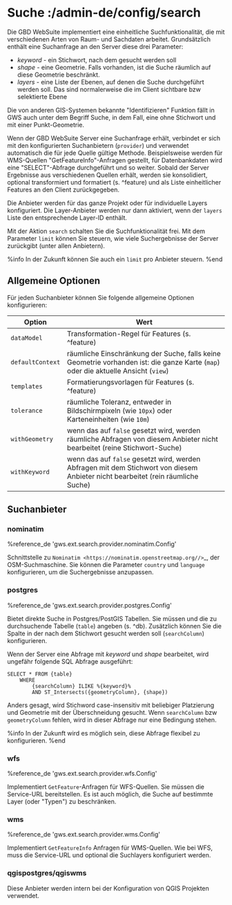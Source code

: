 # Suche :/admin-de/config/search


Die GBD WebSuite implementiert eine einheitliche Suchfunktionalität, die mit verschiedenen Arten von Raum- und Sachdaten arbeitet. Grundsätzlich enthält eine Suchanfrage an den Server diese drei Parameter:

- *keyword* - ein Stichwort, nach dem gesucht werden soll
- *shape* - eine Geometrie. Falls vorhanden, ist die Suche räumlich auf diese Geometrie beschränkt.
- *layers* - eine Liste der Ebenen, auf denen die Suche durchgeführt werden soll. Das sind normalerweise die im Client sichtbare bzw selektierte Ebene

Die von anderen GIS-Systemen bekannte "Identifizieren" Funktion fällt in GWS auch unter dem Begriff Suche, in dem Fall, eine ohne Stichwort und mit einer Punkt-Geometrie.

Wenn der GBD WebSuite Server eine Suchanfrage erhält, verbindet er sich mit den konfigurierten Suchanbietern (`provider`) und verwendet automatisch die für jede Quelle gültige Methode. Beispielsweise werden für WMS-Quellen "GetFeatureInfo"-Anfragen gestellt, für Datenbankdaten wird eine "SELECT"-Abfrage durchgeführt und so weiter. Sobald der Server Ergebnisse aus verschiedenen Quellen erhält, werden sie konsolidiert, optional transformiert und formatiert (s. ^feature) und als Liste einheitlicher Features an den Client zurückgegeben.

Die Anbieter werden für das ganze Projekt oder für individuelle Layers konfiguriert. Die Layer-Anbieter werden nur dann aktiviert, wenn der `layers` Liste den entsprechende Layer-ID enthält.

Mit der Aktion `search` schalten Sie die Suchfunktionalität frei. Mit dem Parameter `limit` können Sie steuern, wie viele Suchergebnisse der Server zurückgibt (unter allen Anbietern).

%info
 In der Zukunft können Sie auch ein `limit` pro Anbieter steuern.
%end

## Allgemeine Optionen

Für jeden Suchanbieter können Sie folgende allgemeine Optionen konfigurieren:

| Option           | Wert                                                                                                                               |
|------------------|------------------------------------------------------------------------------------------------------------------------------------|
| `dataModel`      | Transformation-Regel für Features (s. ^feature)                                                                                    |
| `defaultContext` | räumliche Einschränkung der Suche, falls keine Geometrie vorhanden ist: die ganze Karte (`map`) oder die aktuelle Ansicht (`view`) |
| `templates`      | Formatierungsvorlagen für Features (s. ^feature)                                                                                   |
| `tolerance`      | räumliche Toleranz, entweder in Bildschirmpixeln (wie `10px`) oder Karteneinheiten (wie `10m`)                                     |
| `withGeometry`   | wenn das auf `false` gesetzt wird, werden räumliche Abfragen von diesem Anbieter nicht bearbeitet (reine Stichwort-Suche)          |
| `withKeyword`    | wenn das auf `false` gesetzt wird, werden Abfragen mit dem Stichwort von diesem Anbieter nicht bearbeitet (rein räumliche Suche)   |


## Suchanbieter

### nominatim

%reference_de 'gws.ext.search.provider.nominatim.Config'

Schnittstelle zu `Nominatim <https://nominatim.openstreetmap.org//>`_, der OSM-Suchmaschine. Sie können die Parameter `country` und `language` konfigurieren, um die Suchergebnisse anzupassen.

### postgres

%reference_de 'gws.ext.search.provider.postgres.Config'

Bietet direkte Suche in Postgres/PostGIS Tabellen. Sie müssen und die zu durchsuchende Tabelle (`table`) angeben (s. ^db). Zusätzlich können Sie die Spalte in der nach dem Stichwort gesucht werden soll (`searchColumn`) konfigurieren.

Wenn der Server eine Abfrage mit *keyword* und *shape* bearbeitet, wird ungefähr folgende SQL Abfrage ausgeführt:

    SELECT * FROM {table}
        WHERE
            {searchColumn} ILIKE %{keyword}%
            AND ST_Intersects({geometryColumn}, {shape})

Anders gesagt, wird Stichword case-insensitiv mit beliebiger Platzierung und Geometrie mit der Überschneidung gesucht. Wenn `searchColumn` bzw `geometryColumn` fehlen, wird in dieser Abfrage nur eine Bedingung stehen.

%info
 In der Zukunft wird es möglich sein, diese Abfrage flexibel zu konfigurieren.
%end

### wfs

%reference_de 'gws.ext.search.provider.wfs.Config'

Implementiert `GetFeature`-Anfragen für WFS-Quellen. Sie müssen die Service-URL bereitstellen. Es ist auch möglich, die Suche auf bestimmte Layer (oder "Typen") zu beschränken.

### wms

%reference_de 'gws.ext.search.provider.wms.Config'

Implementiert `GetFeatureInfo` Anfragen für WMS-Quellen. Wie bei WFS, muss die Service-URL und optional die Suchlayers konfiguriert werden.

### qgispostgres/qgiswms

Diese Anbieter werden intern bei der Konfiguration von QGIS Projekten verwendet.
